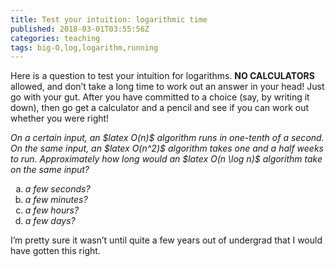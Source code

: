 ```yaml
---
title: Test your intuition: logarithmic time
published: 2018-03-01T03:55:56Z
categories: teaching
tags: big-O,log,logarithm,running
---
```


<p>Here is a question to test your intuition for logarithms. <strong>NO CALCULATORS</strong> allowed, and don’t take a long time to work out an answer in your head! Just go with your gut. After you have committed to a choice (say, by writing it down), then go get a calculator and a pencil and see if you can work out whether you were right!</p>
<p><em>On a certain input, an $latex O(n)$ algorithm runs in one-tenth of a second. On the same input, an $latex O(n^2)$ algorithm takes one and a half weeks to run. Approximately how long would an $latex O(n \log n)$ algorithm take on the same input?</em></p>
<ol style="list-style-type:lower-alpha;">
<li><em>a few seconds?</em></li>
<li><em>a few minutes?</em></li>
<li><em>a few hours?</em></li>
<li><em>a few days?</em></li>
</ol>
<p>I’m pretty sure it wasn’t until quite a few years out of undergrad that I would have gotten this right.</p>


